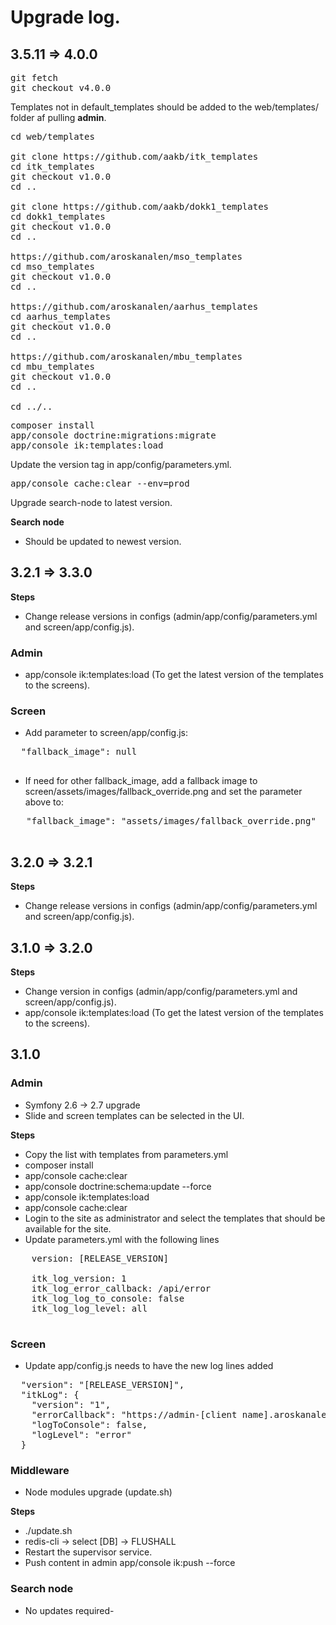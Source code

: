 # Upgrade log.

## 3.5.11 => 4.0.0

<pre>
git fetch
git checkout v4.0.0
</pre>

Templates not in default_templates should be added to the web/templates/ folder af pulling __admin__.

<pre>
cd web/templates

git clone https://github.com/aakb/itk_templates
cd itk_templates
git checkout v1.0.0
cd ..

git clone https://github.com/aakb/dokk1_templates
cd dokk1_templates
git checkout v1.0.0
cd ..

https://github.com/aroskanalen/mso_templates
cd mso_templates
git checkout v1.0.0
cd ..

https://github.com/aroskanalen/aarhus_templates
cd aarhus_templates
git checkout v1.0.0
cd ..

https://github.com/aroskanalen/mbu_templates
cd mbu_templates
git checkout v1.0.0
cd ..

cd ../..
</pre>

<pre>
composer install
app/console doctrine:migrations:migrate
app/console ik:templates:load
</pre>

Update the version tag in app/config/parameters.yml.

<pre>
app/console cache:clear --env=prod
</pre>

Upgrade search-node to latest version.


__Search node__

* Should be updated to newest version.


## 3.2.1 => 3.3.0

__Steps__

* Change release versions in configs (admin/app/config/parameters.yml and screen/app/config.js).

### Admin

 * app/console ik:templates:load (To get the latest version of the templates to the screens).

### Screen

 * Add parameter to screen/app/config.js:

 <pre>
  "fallback_image": null
 </pre>

 * If need for other fallback_image, add a fallback image to screen/assets/images/fallback_override.png and set the parameter above to:

 <pre>
   "fallback_image": "assets/images/fallback_override.png"
 </pre>

## 3.2.0 => 3.2.1

__Steps__

 * Change release versions in configs (admin/app/config/parameters.yml and screen/app/config.js).

## 3.1.0 => 3.2.0

__Steps__

 * Change version in configs (admin/app/config/parameters.yml and screen/app/config.js).
 * app/console ik:templates:load (To get the latest version of the templates to the screens).

## 3.1.0

### Admin
 * Symfony 2.6 -> 2.7 upgrade
 * Slide and screen templates can be selected in the UI.

__Steps__

 * Copy the list with templates from parameters.yml
 * composer install
 * app/console cache:clear
 * app/console doctrine:schema:update --force
 * app/console ik:templates:load
 * app/console cache:clear
 * Login to the site as administrator and select the templates that should be available for the site.
 * Update parameters.yml with the following lines

  <pre>
    version: [RELEASE_VERSION]
    
    itk_log_version: 1
    itk_log_error_callback: /api/error
    itk_log_log_to_console: false
    itk_log_log_level: all
  </pre>

### Screen

* Update app/config.js needs to have the new log lines added
<pre>
  "version": "[RELEASE_VERSION]",
  "itkLog": {
    "version": "1",
    "errorCallback": "https://admin-[client name].aroskanalen.dk/api/error",
    "logToConsole": false,
    "logLevel": "error"
  }
</pre>

### Middleware
 * Node modules upgrade (update.sh)

__Steps__

  * ./update.sh
  * redis-cli -> select [DB] -> FLUSHALL
  * Restart the supervisor service.
  * Push content in admin app/console ik:push --force


### Search node

 * No updates required-
